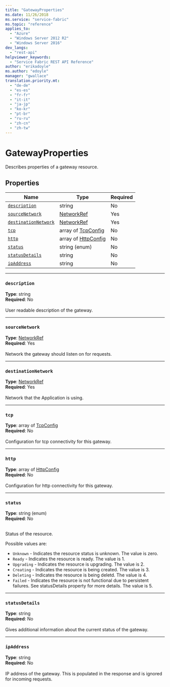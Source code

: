 ```yaml
---
title: "GatewayProperties"
ms.date: 11/26/2018
ms.service: "service-fabric"
ms.topic: "reference"
applies_to: 
  - "Azure"
  - "Windows Server 2012 R2"
  - "Windows Server 2016"
dev_langs: 
  - "rest-api"
helpviewer_keywords: 
  - "Service Fabric REST API Reference"
author: "erikadoyle"
ms.author: "edoyle"
manager: "gwallace"
translation.priority.mt: 
  - "de-de"
  - "es-es"
  - "fr-fr"
  - "it-it"
  - "ja-jp"
  - "ko-kr"
  - "pt-br"
  - "ru-ru"
  - "zh-cn"
  - "zh-tw"
---
```

# GatewayProperties

Describes properties of a gateway resource.

## Properties
| Name | Type | Required |
| --- | --- | --- |
| [`description`](#description) | string | No |
| [`sourceNetwork`](#sourcenetwork) | [NetworkRef](sfclient-v64-model-networkref.md) | Yes |
| [`destinationNetwork`](#destinationnetwork) | [NetworkRef](sfclient-v64-model-networkref.md) | Yes |
| [`tcp`](#tcp) | array of [TcpConfig](sfclient-v64-model-tcpconfig.md) | No |
| [`http`](#http) | array of [HttpConfig](sfclient-v64-model-httpconfig.md) | No |
| [`status`](#status) | string (enum) | No |
| [`statusDetails`](#statusdetails) | string | No |
| [`ipAddress`](#ipaddress) | string | No |

____
### `description`
__Type__: string <br/>
__Required__: No<br/>
<br/>
User readable description of the gateway.

____
### `sourceNetwork`
__Type__: [NetworkRef](sfclient-v64-model-networkref.md) <br/>
__Required__: Yes<br/>
<br/>
Network the gateway should listen on for requests.

____
### `destinationNetwork`
__Type__: [NetworkRef](sfclient-v64-model-networkref.md) <br/>
__Required__: Yes<br/>
<br/>
Network that the Application is using.

____
### `tcp`
__Type__: array of [TcpConfig](sfclient-v64-model-tcpconfig.md) <br/>
__Required__: No<br/>
<br/>
Configuration for tcp connectivity for this gateway.

____
### `http`
__Type__: array of [HttpConfig](sfclient-v64-model-httpconfig.md) <br/>
__Required__: No<br/>
<br/>
Configuration for http connectivity for this gateway.

____
### `status`
__Type__: string (enum) <br/>
__Required__: No<br/>
<br/>


Status of the resource.

Possible values are: 

  - `Unknown` - Indicates the resource status is unknown. The value is zero.
  - `Ready` - Indicates the resource is ready. The value is 1.
  - `Upgrading` - Indicates the resource is upgrading. The value is 2.
  - `Creating` - Indicates the resource is being created. The value is 3.
  - `Deleting` - Indicates the resource is being deletd. The value is 4.
  - `Failed` - Indicates the resource is not functional due to persistent failures. See statusDetails property for more details. The value is 5.



____
### `statusDetails`
__Type__: string <br/>
__Required__: No<br/>
<br/>
Gives additional information about the current status of the gateway.

____
### `ipAddress`
__Type__: string <br/>
__Required__: No<br/>
<br/>
IP address of the gateway. This is populated in the response and is ignored for incoming requests.
